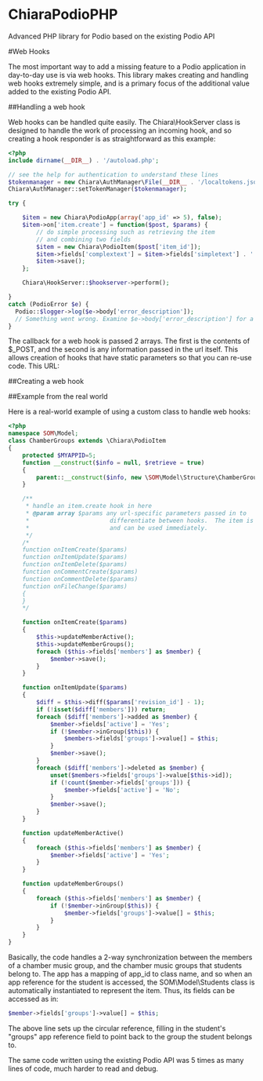 ChiaraPodioPHP
==============

Advanced PHP library for Podio based on the existing Podio API

#Web Hooks

The most important way to add a missing feature to a Podio application in
day-to-day use is via web hooks.  This library makes creating and handling
web hooks extremely simple, and is a primary focus of the additional value
added to the existing Podio API.

##Handling a web hook

Web hooks can be handled quite easily.  The Chiara\HookServer class is designed
to handle the work of processing an incoming hook, and so creating a hook
responder is as straightforward as this example:

```php
<?php
include dirname(__DIR__) . '/autoload.php';

// see the help for authentication to understand these lines
$tokenmanager = new Chiara\AuthManager\File(__DIR__ . '/localtokens.json', __DIR__ . '/mylocaltest.json', true);
Chiara\AuthManager::setTokenManager($tokenmanager);

try {

    $item = new Chiara\PodioApp(array('app_id' => 5), false);
    $item->on['item.create'] = function($post, $params) {
        // do simple processing such as retrieving the item
        // and combining two fields
        $item = new Chiara\PodioItem($post['item_id']);
        $item->fields['complextext'] = $item->fields['simpletext'] . ' ' . $item->fields['somenumber'];
        $item->save();
    };

    Chiara\HookServer::$hookserver->perform();

}
catch (PodioError $e) {
  Podio::$logger->log($e->body['error_description']);
  // Something went wrong. Examine $e->body['error_description'] for a description of the error.
}

```

The callback for a web hook is passed 2 arrays.  The first is the contents of $_POST,
and the second is any information passed in the url itself.  This allows creation of
hooks that have static parameters so that you can re-use code.  This URL:



##Creating a web hook

##Example from the real world

Here is a real-world example of using a custom class to handle web hooks:

```php
<?php
namespace SOM\Model;
class ChamberGroups extends \Chiara\PodioItem
{
    protected $MYAPPID=5;
    function __construct($info = null, $retrieve = true)
    {
        parent::__construct($info, new \SOM\Model\Structure\ChamberGroups, $retrieve);
    }

    /**
     * handle an item.create hook in here
     * @param array $params any url-specific parameters passed in to
     *                       differentiate between hooks.  The item is already set up
     *                       and can be used immediately.
     */
    /*
    function onItemCreate($params)
    function onItemUpdate($params)
    function onItemDelete($params)
    function onCommentCreate($params)
    function onCommentDelete($params)
    function onFileChange($params)
    {
    }
    */

    function onItemCreate($params)
    {
        $this->updateMemberActive();
        $this->updateMemberGroups();
        foreach ($this->fields['members'] as $member) {
            $member->save();
        }
    }

    function onItemUpdate($params)
    {
        $diff = $this->diff($params['revision_id'] - 1);
        if (!isset($diff['members'])) return;
        foreach ($diff['members']->added as $member) {
            $member->fields['active'] = 'Yes';
            if (!$member->inGroup($this)) {
                $members->fields['groups']->value[] = $this;
            }
            $member->save();
        }
        foreach ($diff['members']->deleted as $member) {
            unset($members->fields['groups']->value[$this->id]);
            if (!count($member->fields['groups'])) {
                $member->fields['active'] = 'No';
            }
            $member->save();
        }
    }

    function updateMemberActive()
    {
        foreach ($this->fields['members'] as $member) {
            $member->fields['active'] = 'Yes';
        }
    }

    function updateMemberGroups()
    {
        foreach ($this->fields['members'] as $member) {
            if (!$member->inGroup($this)) {
                $member->fields['groups']->value[] = $this;
            }
        }
    }
}
```

Basically, the code handles a 2-way synchronization between the members of a
chamber music group, and the chamber music groups that students belong to.
The app has a mapping of app_id to class name, and so when an app reference
for the student is accessed, the SOM\Model\Students class is automatically
instantiated to represent the item.  Thus, its fields can be accessed as in:

```php
$member->fields['groups']->value[] = $this;
```

The above line sets up the circular reference, filling in the student's
"groups" app reference field to point back to the group the student belongs to.

The same code written using the existing Podio API was 5 times as many lines of
code, much harder to read and debug.